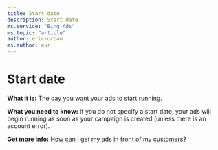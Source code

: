 ```yaml
---
title: Start date
description: Start date
ms.service: "Bing-Ads"
ms.topic: "article"
author: eric-urban
ms.author: eur
---
```


# Start date

**What it is:**        The day you want your ads to start running.

**What you need to know:**     If you do not specify a start date, your ads will begin running as soon as your campaign is created (unless there is an account error).

**Get more info:**     [How can I get my ads in front of my customers?](../hlp_BA_CONC_Targeting.md)


